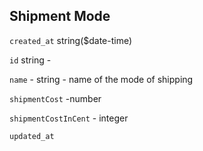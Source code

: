## Shipment Mode

`created_at`	string($date-time)

`id`	string -

`name` - string - name of the mode of shipping

`shipmentCost` -number

`shipmentCostInCent` - integer

`updated_at`	